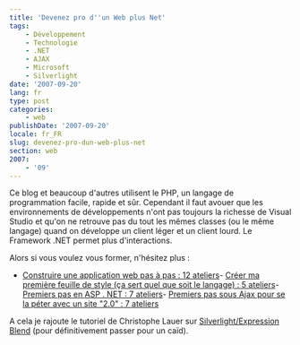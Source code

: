 ```yaml
---
title: 'Devenez pro d''un Web plus Net'
tags:
    - Développement
    - Technologie
    - .NET
    - AJAX
    - Microsoft
    - Silverlight
date: '2007-09-20'
lang: fr
type: post
categories:
    - web
publishDate: '2007-09-20'
locale: fr_FR
slug: devenez-pro-dun-web-plus-net
section: web
2007:
    - '09'
---
```


Ce blog et beaucoup d'autres utilisent le PHP, un langage de programmation facile, rapide et s&#xFB;r. Cependant il faut avouer que les environnements de développements n'ont pas toujours la richesse de Visual Studio et qu'on ne retrouve pas du tout les mêmes classes (ou le même langage) quand on développe un client léger et un client lourd. Le Framework .NET permet plus d'interactions.</p>

Alors si vous voulez vous former, n'hésitez plus&nbsp;:

*   [Construire une application web pas à pas&nbsp;: 12 ateliers](http://msdn.microsoft.com/en-us/aa336522)- [Créer ma première feuille de style (ça sert quel que soit le langage)&nbsp;: 5 ateliers](http://msdn.microsoft.com/en-us/aa336522)- [Premiers pas en ASP . NET&nbsp;: 7 ateliers](http://msdn.microsoft.com/en-us/aa336522)- [Premiers pas sous Ajax pour se la péter avec un site &quot;2.0&quot;&nbsp;: 7 ateliers](http://msdn.microsoft.com/en-us/aa336522)

A cela je rajoute le tutoriel de Christophe Lauer sur [Silverlight/Expression Blend](http://blogs.msdn.com/b/clauer/archive/2007/09/18/mon-tutoriel-expression-blend-et-silverlight-1-0-en-avant-premi-re.aspx) (pour définitivement passer pour un ca&#xEF;d).